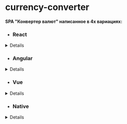 # currency-converter

#### SPA "Конвертер валют" написанное в 4х вариациях:

- ### React

<details>
 
 Исходный код в ветке [react:](https://github.com/loki87by/currency-converter/tree/react/) 
 
 Деплой [тут:](https://loki87by.github.io/currency-converter/) 
</details>

- ### Angular

<details>
 
 Исходный код в ветке [angular:](https://github.com/loki87by/currency-converter/tree/angular/) 

 Деплой [тут:](currency-converter-ang.netlify.app/) 
</details>

- ### Vue

<details>
 
 Исходный код в ветке [vue:](https://github.com/loki87by/currency-converter/tree/vue/) 
 
 Деплой [тут:](currency-converter-vue.netlify.app/) 
</details>

- ### Native
<details>
 
 Исходный код в ветке [vanilla:](https://github.com/loki87by/currency-converter/tree/vanilla/) 

 Деплой [тут:](currency-converter-vanilla.netlify.app/) 
</details>
